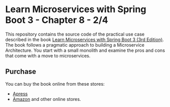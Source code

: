 # Learn Microservices with Spring Boot 3 - Chapter 8 - 2/4
This repository contains the source code of the practical use case described in the book [Learn Microservices with Spring Boot 3 (3rd Edition)](https://link.springer.com/book/10.1007/978-1-4842-9757-5).
The book follows a pragmatic approach to building a Microservice Architecture. You start with a small monolith and examine the pros and cons that come with a move to microservices.

## Purchase
You can buy the book online from these stores:
* [Apress](https://link.springer.com/book/10.1007/978-1-4842-9757-5)
* [Amazon](https://www.amazon.com/Learn-Microservices-Spring-Boot-Containerization/dp/1484297563)
and other online stores.
